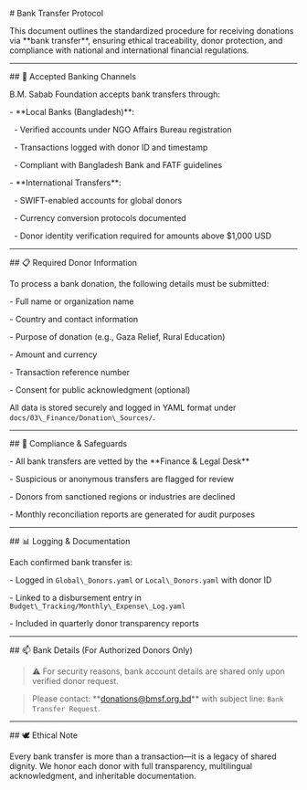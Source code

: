 \# Bank Transfer Protocol



This document outlines the standardized procedure for receiving donations via \*\*bank transfer\*\*, ensuring ethical traceability, donor protection, and compliance with national and international financial regulations.



---



\## 🏦 Accepted Banking Channels



B.M. Sabab Foundation accepts bank transfers through:



\- \*\*Local Banks (Bangladesh)\*\*:

&nbsp; - Verified accounts under NGO Affairs Bureau registration

&nbsp; - Transactions logged with donor ID and timestamp

&nbsp; - Compliant with Bangladesh Bank and FATF guidelines



\- \*\*International Transfers\*\*:

&nbsp; - SWIFT-enabled accounts for global donors

&nbsp; - Currency conversion protocols documented

&nbsp; - Donor identity verification required for amounts above $1,000 USD



---



\## 📋 Required Donor Information



To process a bank donation, the following details must be submitted:



\- Full name or organization name

\- Country and contact information

\- Purpose of donation (e.g., Gaza Relief, Rural Education)

\- Amount and currency

\- Transaction reference number

\- Consent for public acknowledgment (optional)



All data is stored securely and logged in YAML format under `docs/03\_Finance/Donation\_Sources/`.



---



\## 🔐 Compliance \& Safeguards



\- All bank transfers are vetted by the \*\*Finance \& Legal Desk\*\*

\- Suspicious or anonymous transfers are flagged for review

\- Donors from sanctioned regions or industries are declined

\- Monthly reconciliation reports are generated for audit purposes



---



\## 📊 Logging \& Documentation



Each confirmed bank transfer is:



\- Logged in `Global\_Donors.yaml` or `Local\_Donors.yaml` with donor ID

\- Linked to a disbursement entry in `Budget\_Tracking/Monthly\_Expense\_Log.yaml`

\- Included in quarterly donor transparency reports



---



\## 📫 Bank Details (For Authorized Donors Only)



> ⚠️ For security reasons, bank account details are shared only upon verified donor request.  

> Please contact: \*\*donations@bmsf.org.bd\*\* with subject line: `Bank Transfer Request`.



---



\## 🕊️ Ethical Note



Every bank transfer is more than a transaction—it is a legacy of shared dignity. We honor each donor with full transparency, multilingual acknowledgment, and inheritable documentation.





